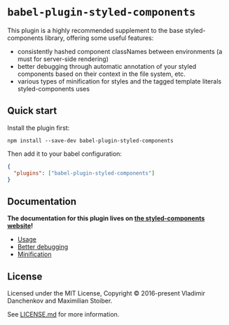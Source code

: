 # `babel-plugin-styled-components`

This plugin is a highly recommended supplement to the base styled-components library, offering some useful features:

- consistently hashed component classNames between environments (a must for server-side rendering)
- better debugging through automatic annotation of your styled components based on their context in the file system, etc.
- various types of minification for styles and the tagged template literals styled-components uses

## Quick start

Install the plugin first:

```
npm install --save-dev babel-plugin-styled-components
```

Then add it to your babel configuration:

```JSON
{
  "plugins": ["babel-plugin-styled-components"]
}
```

## Documentation

**The documentation for this plugin lives on [the styled-components website](https://www.styled-components.com/docs/tooling#babel-plugin)!**

- [Usage](https://www.styled-components.com/docs/tooling#usage)
- [Better debugging](https://www.styled-components.com/docs/tooling#better-debugging)
- [Minification](https://www.styled-components.com/docs/tooling#minification)

## License

Licensed under the MIT License, Copyright © 2016-present Vladimir Danchenkov and Maximilian Stoiber.

See [LICENSE.md](LICENSE.md) for more information.

